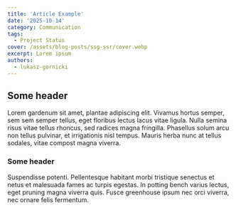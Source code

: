 ```yaml
---
title: 'Article Example'
date: '2025-10-14'
category: Communication
tags:
  - Project Status
cover: /assets/blog-posts/ssg-ssr/cover.webp
excerpt: Lorem ipsum
authors:
  - lukasz-gornicki
---
```


## Some header

Lorem gardenum sit amet, plantae adipiscing elit. Vivamus hortus semper, sem sem semper tellus, eget floribus lectus lacus vitae ligula. Nulla semina risus vitae tellus rhoncus, sed radices magna fringilla. Phasellus solum arcu non tellus pulvinar, et irrigationis nisl tempus. Mauris herba nunc at tellus sodales, vitae compost magna viverra.

### Some header

Suspendisse potenti. Pellentesque habitant morbi tristique senectus et netus et malesuada fames ac turpis egestas. In potting bench varius lectus, eget pruning magna viverra quis. Fusce greenhouse ipsum nec orci viverra, nec ornare felis fermentum.